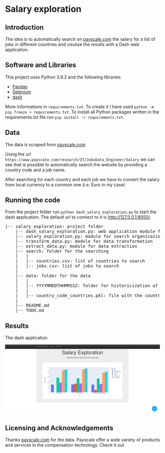 # Salary exploration


## Introduction
 
The idea is to automatically search on [payscale.com](https://www.payscale.com/) the salary for a list of jobs in different countries and visulize the results with a Dash web application.


## Software and Libraries

This project uses Python 3.9.2 and the following libraries:
* [Pandas](http://pandas.pydata.org)
* [Selenium](https://pypi.org/project/selenium/)
* [dash](https://dash.plotly.com/)

More informations in `requirements.txt`. To create it I have used `python -m pip freeze > requirements.txt`. To install all Python packages written in the requirements.txt file run `pip install -r requirements.txt`.


## Data

The data is scraped from [payscale.com](https://www.payscale.com/)

Using the url `https://www.payscale.com/research/IT/Job=Data_Engineer/Salary` we can see that is possible to automatically search the website by providing a country code and a job name.

After searching for each country and each job we have to convert the salary from local currency to a common one (i.e. Euro in my case)


## Running the code

From the project folder run `python dash_salary_exploration.py` to start the dash application. The default url to connect to it is http://127.0.0.1:8050/.

<pre>
|-- salary_exploration: project folder
    |-- dash_salary_exploration.py: web application module for visualize the data
    |-- salary_exploration.py: module for search organizazion
    |-- transform_data.py: module for data transformation
    |-- extract_data.py: module for data extraction
    |-- search: folder for the searching
    |   |
    |   |-- countries.csv: list of countries to search
    |   |-- jobs.csv: list of jobs to search
    |
    |-- data: folder for the data
    |   |
    |   |-- YYYYMMDDTHHMMSSZ: folder for historicization of every search
    |   |
    |   |-- country_code_countries.pkl: file with the country code and country mapping
    |
    |-- README.md
    |-- TODO.md
</pre>

## Results

The dash application 

![Home](images/home.png)


## Licensing and Acknowledgements

Thanks [payscale.com](https://www.payscale.com/) for the data. Payscale offer a wide variety of products and services in the compensation technology. Check it out.